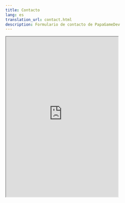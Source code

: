 ```yaml
---
title: Contacto
lang: es
translation_url: contact.html
description: Formulario de contacto de PapaGameDev
---
```


<iframe src="https://form.jotform.com/232414379805661" width="350" height="500">      
    </iframe>

